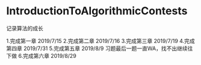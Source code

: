 ﻿# IntroductionToAlgorithmicContests
记录算法的成长

1.完成第一章 2019/7/15
2.完成第二章 2019/7/16
3.完成第三章 2019/7/19
4.完成第四章 2019/7/31
5.完成第五章 2019/8/9 习题最后一题一直WA，找不出继续往下做
6.完成第六章 2019/8/29
